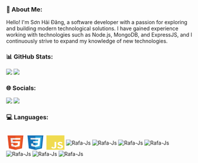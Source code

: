 ### 💫 About Me: 
Hello! I'm Sơn Hải Đăng, a software developer with a passion for exploring and building modern technological solutions. I have gained experience working with technologies such as Node.js, MongoDB, and ExpressJS, and I continuously strive to expand my knowledge of new technologies.

### 📊 GitHub Stats:
![](https://github-readme-stats.vercel.app/api?username=haidangsondev&theme=radical&hide_border=true&include_all_commits=true&count_private=true)
![](https://github-readme-stats.vercel.app/api/top-langs/?username=haidangsondev&theme=radical&hide_progress=true&hide_border=true)






### 🌐 Socials:
  <a href="https://www.linkedin.com/in/s%C6%A1n-h%E1%BA%A3i-%C4%91%C4%83ng-641730332/" target="_blank"><img src="https://img.shields.io/badge/-LinkedIn-%230077B5?style=for-the-badge&logo=linkedin&logoColor=white" target="_blank"></a> 
  <a href="https://www.facebook.com/?locale=vi_VN" target="_blank"><img src="https://img.shields.io/badge/-Facebook-%230077B5?style=for-the-badge&logo=facebook&logoColor=white" target="_blank"></a> 



### 💻 Languages:
<div style="display: inline_block"><br>
  <img align="center" alt="Rafa-HTML" height="40" width="50" src="https://raw.githubusercontent.com/devicons/devicon/master/icons/html5/html5-original.svg">
  <img align="center" alt="Rafa-CSS" height="40" width="50" src="https://raw.githubusercontent.com/devicons/devicon/master/icons/css3/css3-original.svg">
  <img align="center" alt="Rafa-Js" height="40" width="50" src="https://raw.githubusercontent.com/devicons/devicon/master/icons/javascript/javascript-plain.svg">
  <img align="center" alt="Rafa-Js" height="40" width="50" src="https://cdn.jsdelivr.net/gh/devicons/devicon@latest/icons/nodejs/nodejs-plain-wordmark.svg">
  <img align="center" alt="Rafa-Js" height="40" width="50"   src="https://cdn.jsdelivr.net/gh/devicons/devicon@latest/icons/express/express-original-wordmark.svg">
  <img align="center" alt="Rafa-Js" height="40" width="50"   src="https://cdn.jsdelivr.net/gh/devicons/devicon@latest/icons/mysql/mysql-original-wordmark.svg">
  <img align="center" alt="Rafa-Js" height="40" width="50"   src="https://cdn.jsdelivr.net/gh/devicons/devicon@latest/icons/mongodb/mongodb-original-wordmark.svg">
  <img align="center" alt="Rafa-Js" height="40" width="50"   src="https://cdn.jsdelivr.net/gh/devicons/devicon@latest/icons/docker/docker-plain-wordmark.svg">
  <img align="center" alt="Rafa-Js" height="40" width="50"  src="https://cdn.jsdelivr.net/gh/devicons/devicon@latest/icons/amazonwebservices/amazonwebservices-plain-wordmark.svg">
  <img align="center" alt="Rafa-Js" height="40" width="50"  src="https://cdn.jsdelivr.net/gh/devicons/devicon@latest/icons/git/git-plain.svg">
</div>
